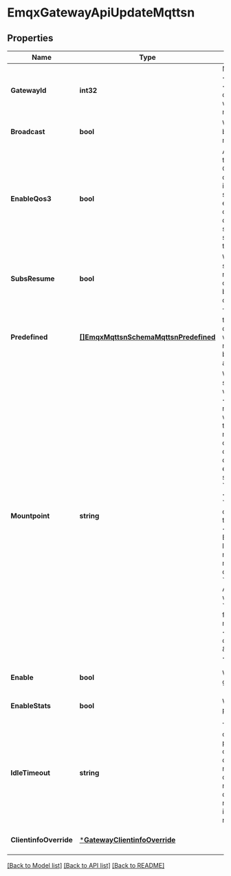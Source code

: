 # EmqxGatewayApiUpdateMqttsn

## Properties
Name | Type | Description | Notes
------------ | ------------- | ------------- | -------------
**GatewayId** | **int32** | MQTT-SN Gateway ID.&lt;br/&gt;When the &lt;code&gt;broadcast&lt;/code&gt; option is enabled, the gateway will broadcast ADVERTISE message with this value | [default to 1]
**Broadcast** | **bool** | Whether to periodically broadcast ADVERTISE messages | [optional] [default to false]
**EnableQos3** | **bool** | Allows connectionless clients to publish messages with a Qos of -1.&lt;br/&gt;This feature is defined for very simple client implementations which do not support any other features except this one. There is no connection setup nor tear down, no registration nor subscription. The client just sends its &#x27;PUBLISH&#x27; messages to a GW | [optional] [default to true]
**SubsResume** | **bool** | Whether to initiate all subscribed topic name registration messages to the client after the Session has been taken over by a new channel | [optional] [default to false]
**Predefined** | [**[]EmqxMqttsnSchemaMqttsnPredefined**](emqx_mqttsn_schema.mqttsn_predefined.md) | The pre-defined topic IDs and topic names.&lt;br/&gt;A &#x27;pre-defined&#x27; topic ID is a topic ID whose mapping to a topic name is known in advance by both the client&#x27;s application and the gateway | [optional] [default to []]
**Mountpoint** | **string** | When publishing or subscribing, prefix all topics with a mountpoint string.&lt;br/&gt;The prefixed string will be removed from the topic name when the message is delivered to the subscriber.&lt;br/&gt;The mountpoint is a way that users can use to implement isolation of message routing between different listeners.&lt;br/&gt;For example if a client A subscribes to &#x60;t&#x60; with &#x60;listeners.tcp.\\&lt;name&gt;.mountpoint&#x60; set to &#x60;some_tenant&#x60;,&lt;br/&gt;then the client actually subscribes to the topic &#x60;some_tenant/t&#x60;.&lt;br/&gt;Similarly, if another client B (connected to the same listener as the client A) sends a message to topic &#x60;t&#x60;,&lt;br/&gt;the message is routed to all the clients subscribed &#x60;some_tenant/t&#x60;,&lt;br/&gt;so client A will receive the message, with topic name &#x60;t&#x60;. Set to &#x60;\&quot;\&quot;&#x60; to disable the feature.&lt;br/&gt;Variables in mountpoint string:&lt;br/&gt;&lt;br/&gt;  - &lt;code&gt;${clientid}&lt;/code&gt;: clientid&lt;br/&gt;&lt;br/&gt;  - &lt;code&gt;${username}&lt;/code&gt;: username | [optional] 
**Enable** | **bool** | Whether to enable this gateway | [optional] [default to true]
**EnableStats** | **bool** | Whether to enable client process statistic | [optional] [default to true]
**IdleTimeout** | **string** | The idle time of the client connection process. It has two purposes:&lt;br/&gt;  1. A newly created client process that does not receive any client requests after that time will be closed directly.&lt;br/&gt;  2. A running client process that does not receive any client requests after this time will go into hibernation to save resources. | [optional] [default to 30s]
**ClientinfoOverride** | [***GatewayClientinfoOverride**](gateway.clientinfo_override.md) |  | [optional] [default to null]

[[Back to Model list]](../README.md#documentation-for-models) [[Back to API list]](../README.md#documentation-for-api-endpoints) [[Back to README]](../README.md)

